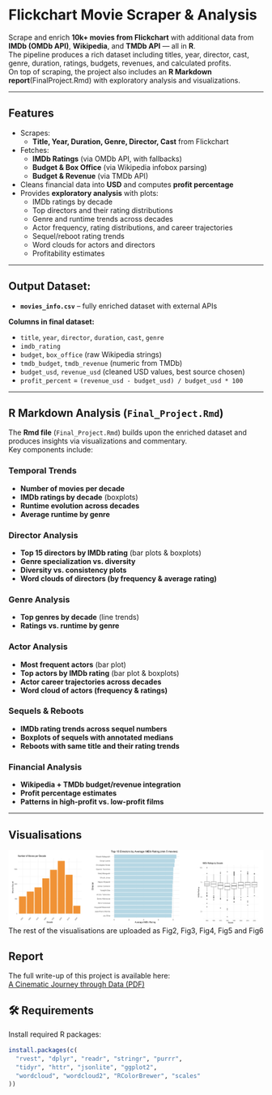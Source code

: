 # Flickchart Movie Scraper & Analysis

Scrape and enrich **10k+ movies from Flickchart** with additional data from **IMDb (OMDb API)**, **Wikipedia**, and **TMDb API** — all in **R**.  
The pipeline produces a rich dataset including titles, year, director, cast, genre, duration, ratings, budgets, revenues, and calculated profits.  
On top of scraping, the project also includes an **R Markdown report**(FinalProject.Rmd) with exploratory analysis and visualizations.

---

## Features
- Scrapes:
  - **Title, Year, Duration, Genre, Director, Cast** from Flickchart
- Fetches:
  - **IMDb Ratings** (via OMDb API, with fallbacks)
  - **Budget & Box Office** (via Wikipedia infobox parsing)
  - **Budget & Revenue** (via TMDb API)
- Cleans financial data into **USD** and computes **profit percentage**
- Provides **exploratory analysis** with plots:
  - IMDb ratings by decade
  - Top directors and their rating distributions
  - Genre and runtime trends across decades
  - Actor frequency, rating distributions, and career trajectories
  - Sequel/reboot rating trends
  - Word clouds for actors and directors
  - Profitability estimates

---

## Output Dataset:  
- **`movies_info.csv`** – fully enriched dataset with external APIs  

**Columns in final dataset:**
- `title`, `year`, `director`, `duration`, `cast`, `genre`
- `imdb_rating`
- `budget`, `box_office` (raw Wikipedia strings)
- `tmdb_budget`, `tmdb_revenue` (numeric from TMDb)
- `budget_usd`, `revenue_usd` (cleaned USD values, best source chosen)
- `profit_percent` = `(revenue_usd - budget_usd) / budget_usd * 100`

---

## R Markdown Analysis (`Final_Project.Rmd`)

The **Rmd file** (`Final_Project.Rmd`) builds upon the enriched dataset and produces insights via visualizations and commentary.  
Key components include:

### Temporal Trends
- **Number of movies per decade**
- **IMDb ratings by decade** (boxplots)
- **Runtime evolution across decades**
- **Average runtime by genre**

### Director Analysis
- **Top 15 directors by IMDb rating** (bar plots & boxplots)
- **Genre specialization vs. diversity**
- **Diversity vs. consistency plots**
- **Word clouds of directors (by frequency & average rating)**

### Genre Analysis
- **Top genres by decade** (line trends)
- **Ratings vs. runtime by genre**

### Actor Analysis
- **Most frequent actors** (bar plot)
- **Top actors by IMDb rating** (bar plot & boxplots)
- **Actor career trajectories across decades**
- **Word cloud of actors (frequency & ratings)**

### Sequels & Reboots
- **IMDb rating trends across sequel numbers**
- **Boxplots of sequels with annotated medians**
- **Reboots with same title and their rating trends**

### Financial Analysis
- **Wikipedia + TMDb budget/revenue integration**
- **Profit percentage estimates**
- **Patterns in high-profit vs. low-profit films**

---

## Visualisations

![Visualisation1](Fig1.png)
The rest of the visualisations are uploaded as Fig2, Fig3, Fig4, Fig5 and Fig6

## Report

The full write-up of this project is available here:  
[A Cinematic Journey through Data (PDF)](FinalReport.pdf)



## 🛠 Requirements
Install required R packages:
```r
install.packages(c(
  "rvest", "dplyr", "readr", "stringr", "purrr",
  "tidyr", "httr", "jsonlite", "ggplot2", 
  "wordcloud", "wordcloud2", "RColorBrewer", "scales"
))
